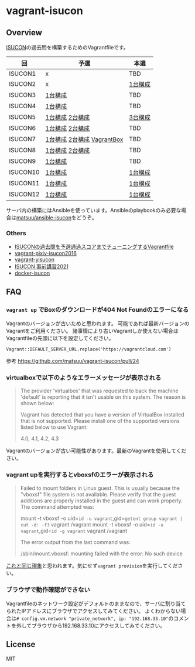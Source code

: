 # vagrant-isucon

## Overview

[ISUCON](http://isucon.net/)の過去問を構築するためのVagrantfileです。

| 回 | 予選 | 本選 |
| --- | --- | --- |
| ISUCON1 | x | TBD |
| ISUCON2 | x | [1台構成](https://github.com/matsuu/vagrant-isucon/tree/master/isucon2) |
| ISUCON3 | [1台構成](https://github.com/matsuu/vagrant-isucon/tree/master/isucon3-qualifier) | TBD |
| ISUCON4 | [1台構成](https://github.com/matsuu/vagrant-isucon/tree/master/isucon4-qualifier) | TBD |
| ISUCON5 | [1台構成](https://github.com/matsuu/vagrant-isucon/tree/master/isucon5-qualifier-standalone) [2台構成](https://github.com/matsuu/vagrant-isucon/tree/master/isucon5-qualifier) | [3台構成](https://github.com/matsuu/vagrant-isucon/tree/master/isucon5-final) |
| ISUCON6 | [1台構成](https://github.com/matsuu/vagrant-isucon/tree/master/isucon6-qualifier-standalone) [2台構成](https://github.com/matsuu/vagrant-isucon/tree/master/isucon6-qualifier) | TBD |
| ISUCON7 | [1台構成](https://github.com/matsuu/vagrant-isucon/tree/master/isucon7-qualifier-standalone) [2台構成](https://github.com/matsuu/vagrant-isucon/tree/master/isucon7-qualifier) [VagrantBox](https://app.vagrantup.com/matsuu/boxes/isucon7-qualifier) | TBD |
| ISUCON8 | [1台構成](https://github.com/matsuu/vagrant-isucon/tree/master/isucon8-qualifier-standalone) [2台構成](https://github.com/matsuu/vagrant-isucon/tree/master/isucon8-qualifier) | TBD |
| ISUCON9 | [1台構成](https://github.com/matsuu/vagrant-isucon/tree/master/isucon9-qualifier-standalone) | TBD |
| ISUCON10 | [1台構成](https://github.com/matsuu/vagrant-isucon/tree/master/isucon10-qualifier-standalone) | [1台構成](https://github.com/matsuu/vagrant-isucon/tree/master/isucon10-final-standalone) |
| ISUCON11 | [1台構成](https://github.com/matsuu/vagrant-isucon/tree/master/isucon11-qualifier-standalone) | [1台構成](https://github.com/matsuu/vagrant-isucon/tree/master/isucon11-final-standalone) |
| ISUCON12 | [1台構成](https://github.com/matsuu/vagrant-isucon/tree/master/isucon12-qualifier-standalone) | [1台構成](https://github.com/matsuu/vagrant-isucon/tree/master/isucon12-final-standalone) |

サーバ内の構築にはAnsibleを使っています。Ansibleのplaybookのみ必要な場合は[matsuu/ansible-isucon](https://github.com/matsuu/ansible-isucon)をどうぞ。

### Others

- [ISUCONの過去問を予選通過スコアまでチューニングするVagrantfile](https://github.com/matsuu/vagrant-isucon-pass)
- [vagrant-pixiv-isucon2016](https://github.com/matsuu/vagrant-pixiv-isucon2016)
- [vagrant-yisucon](https://github.com/matsuu/vagrant-yisucon)
- [ISUCON 事前講習2021](https://github.com/matsuu/vagrant-isucon11-prior)
- [docker-isucon](https://github.com/matsuu/docker-isucon)

## FAQ

### `vagrant up` でBoxのダウンロードが404 Not Foundのエラーになる

Vagrantのバージョンが古いためと思われます。
可能であれば最新バージョンのVagrantをご利用ください。
諸事情により古いVagrantしか使えない場合はVagrantfileの先頭に以下を設定してください。

```
Vagrant::DEFAULT_SERVER_URL.replace('https://vagrantcloud.com')
```

参考 https://github.com/matsuu/vagrant-isucon/pull/24

### virtualboxで以下のようなエラーメッセージが表示される

> The provider 'virtualbox' that was requested to back the machine
> 'default' is reporting that it isn't usable on this system. The
> reason is shown below:
>
> Vagrant has detected that you have a version of VirtualBox installed
> that is not supported. Please install one of the supported versions
> listed below to use Vagrant:
>
> 4.0, 4.1, 4.2, 4.3

Vagrantのバージョンが古い可能性があります。最新のVagrantを使用してください。

### vagrant upを実行するとvboxsfのエラーが表示される

> Failed to mount folders in Linux guest. This is usually because
> the "vboxsf" file system is not available. Please verify that
> the guest additions are properly installed in the guest and
> can work properly. The command attempted was:
>
> mount -t vboxsf -o uid=`id -u vagrant`,gid=`getent group vagrant | cut -d: -f3` vagrant /vagrant
> mount -t vboxsf -o uid=`id -u vagrant`,gid=`id -g vagrant` vagrant /vagrant
>
> The error output from the last command was:
>
> /sbin/mount.vboxsf: mounting failed with the error: No such device

[これと同じ現象](http://qiita.com/hapicky/items/a7f9d56588f96d005fad)と思われます。気にせず`vagrant provision`を実行してください。

### ブラウザで動作確認ができない

Vagrantfileのネットワーク設定がデフォルトのままなので、サーバに割り当てられたIPアドレスにブラウザでアクセスしてみてください。
よくわからない場合は`# config.vm.network "private_network", ip: "192.168.33.10"`のコメントを外してブラウザから192.168.33.10にアクセスしてみてください。

## License

MIT
